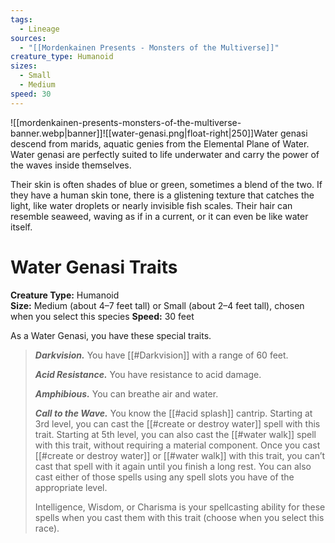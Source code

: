 ```yaml
---
tags:
  - Lineage
sources:
  - "[[Mordenkainen Presents - Monsters of the Multiverse]]"
creature_type: Humanoid
sizes:
  - Small
  - Medium
speed: 30
---
```

![[mordenkainen-presents-monsters-of-the-multiverse-banner.webp|banner]]![[water-genasi.png|float-right|250]]Water genasi descend from marids, aquatic genies from the Elemental Plane of Water. Water genasi are perfectly suited to life underwater and carry the power of the waves inside themselves.

Their skin is often shades of blue or green, sometimes a blend of the two. If they have a human skin tone, there is a glistening texture that catches the light, like water droplets or nearly invisible fish scales. Their hair can resemble seaweed, waving as if in a current, or it can even be like water itself.

# Water Genasi Traits
**Creature Type:** Humanoid  
**Size:** Medium (about 4–7 feet tall) or Small (about 2–4 feet tall), chosen when you select this species
**Speed:** 30 feet

As a Water Genasi, you have these special traits.
>**_Darkvision._** You have [[#Darkvision]] with a range of 60 feet.
>
>**_Acid Resistance._** You have resistance to acid damage.
>
>**_Amphibious._** You can breathe air and water.
>
>**_Call to the Wave._** You know the [[#acid splash]] cantrip. Starting at 3rd level, you can cast the [[#create or destroy water]] spell with this trait. Starting at 5th level, you can also cast the [[#water walk]] spell with this trait, without requiring a material component. Once you cast [[#create or destroy water]] or [[#water walk]] with this trait, you can’t cast that spell with it again until you finish a long rest. You can also cast either of those spells using any spell slots you have of the appropriate level.
>
>Intelligence, Wisdom, or Charisma is your spellcasting ability for these spells when you cast them with this trait (choose when you select this race).